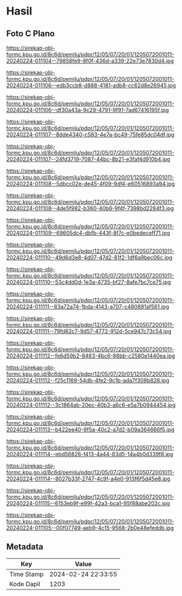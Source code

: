 # Hasil

## Foto C Plano

https://sirekap-obj-formc.kpu.go.id/8c6d/pemilu/pdpr/12/05/07/20/01/1205072001011-20240224-011104--79858fe9-8f0f-436d-a339-22e73e7830d4.jpg

https://sirekap-obj-formc.kpu.go.id/8c6d/pemilu/pdpr/12/05/07/20/01/1205072001011-20240224-011106--edb3ccb8-d888-4181-adb8-cc62d8e26945.jpg

https://sirekap-obj-formc.kpu.go.id/8c6d/pemilu/pdpr/12/05/07/20/01/1205072001011-20240224-011106--df30a43a-9c29-4791-9f91-7ad67416195f.jpg

https://sirekap-obj-formc.kpu.go.id/8c6d/pemilu/pdpr/12/05/07/20/01/1205072001011-20240224-011107--8dde4340-c583-4e7a-bc49-75fe85dc04df.jpg

https://sirekap-obj-formc.kpu.go.id/8c6d/pemilu/pdpr/12/05/07/20/01/1205072001011-20240224-011107--24fd3719-7087-44bc-8b21-e3faf4d910b4.jpg

https://sirekap-obj-formc.kpu.go.id/8c6d/pemilu/pdpr/12/05/07/20/01/1205072001011-20240224-011108--5dbcc02e-de45-4f09-9df4-e60516893a94.jpg

https://sirekap-obj-formc.kpu.go.id/8c6d/pemilu/pdpr/12/05/07/20/01/1205072001011-20240224-011108--4de5f982-b360-40b6-9f4f-7398bd2284f3.jpg

https://sirekap-obj-formc.kpu.go.id/8c6d/pemilu/pdpr/12/05/07/20/01/1205072001011-20240224-011109--69605dc4-dbfb-443f-8f7c-e0bedeceff71.jpg

https://sirekap-obj-formc.kpu.go.id/8c6d/pemilu/pdpr/12/05/07/20/01/1205072001011-20240224-011110--49d6d3e8-4d07-47d2-81f2-1df6a9bec06c.jpg

https://sirekap-obj-formc.kpu.go.id/8c6d/pemilu/pdpr/12/05/07/20/01/1205072001011-20240224-011110--53c4dd0d-1e3a-4735-bf27-8afe7bc7ce75.jpg

https://sirekap-obj-formc.kpu.go.id/8c6d/pemilu/pdpr/12/05/07/20/01/1205072001011-20240224-011111--83a72a74-1bda-4143-a707-c480891af561.jpg

https://sirekap-obj-formc.kpu.go.id/8c6d/pemilu/pdpr/12/05/07/20/01/1205072001011-20240224-011111--79fd82c7-9d57-4772-912d-5ce947c73c54.jpg

https://sirekap-obj-formc.kpu.go.id/8c6d/pemilu/pdpr/12/05/07/20/01/1205072001011-20240224-011112--fe6d59b2-8483-4bc6-88bb-c2580e1440ea.jpg

https://sirekap-obj-formc.kpu.go.id/8c6d/pemilu/pdpr/12/05/07/20/01/1205072001011-20240224-011112--f25c1169-54db-4fe2-9c1b-ada7f308b828.jpg

https://sirekap-obj-formc.kpu.go.id/8c6d/pemilu/pdpr/12/05/07/20/01/1205072001011-20240224-011112--3c1864ab-20ec-40b3-a6c6-e5a7b0944454.jpg

https://sirekap-obj-formc.kpu.go.id/8c6d/pemilu/pdpr/12/05/07/20/01/1205072001011-20240224-011113--b422ee40-9f5a-40c2-a7d2-b09a364666f5.jpg

https://sirekap-obj-formc.kpu.go.id/8c6d/pemilu/pdpr/12/05/07/20/01/1205072001011-20240224-011114--ebd56826-f413-4a44-83d5-14a4b0d339f8.jpg

https://sirekap-obj-formc.kpu.go.id/8c6d/pemilu/pdpr/12/05/07/20/01/1205072001011-20240224-011114--8027b33f-2747-4c9f-a4e0-913f6f5d45e8.jpg

https://sirekap-obj-formc.kpu.go.id/8c6d/pemilu/pdpr/12/05/07/20/01/1205072001011-20240224-011115--6153eb9f-e99f-42a3-bca1-95f88abe202c.jpg

https://sirekap-obj-formc.kpu.go.id/8c6d/pemilu/pdpr/12/05/07/20/01/1205072001011-20240224-011105--00f07749-aeb9-4c15-9568-2b0e48efeddb.jpg


## Metadata

| Key        | Value               |
| ---------- | ------------------- |
| Time Stamp | 2024-02-24 22:33:55 |
| Kode Dapil | 1203                |



